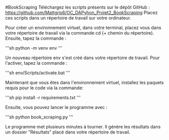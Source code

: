 #BookScraping
Téléchargez les scripts présents sur le dépôt GitHub : https://github.com/Mattgris6/OC_DAPyhon_Projet2_BookScraping
Placez ces scripts dans un répertoire de travail sur votre ordinateur.

Pour créer un environnement virtuel, dans votre terminal, placez vous dans votre répertoire de travail via la commande cd (+ chemin du répertoire).
Ensuite, tapez la commande :

'''sh
python -m venv env
'''

Un nouveau répertoire env s'est créé dans votre répertoire de travail.
Pour l'activer, tapez la commande :

'''sh
env/Scripts/activate.bat
'''

Maintenant que vous êtes dans l'environnement virtuel, installez les paquets requis pour le code via la commande:

'''sh
pip install -r requirements.txt
'''

Ensuite, vous pouvez lancer le programme avec :

'''sh
python book_scraping.py
'''

Le programme met plusieurs minutes à tourner. Il génère les résultats dans un dossier "Résultats" placé dans votre répertoire de travail.
